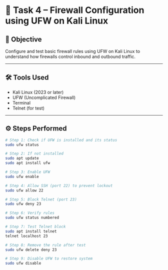 
# 🔐 Task 4 – Firewall Configuration using UFW on Kali Linux

## 🎯 Objective
Configure and test basic firewall rules using UFW on Kali Linux to understand how firewalls control inbound and outbound traffic.

---

## 🛠 Tools Used
- Kali Linux (2023 or later)
- UFW (Uncomplicated Firewall)
- Terminal
- Telnet (for test)

---

## ⚙️ Steps Performed

```bash
# Step 1: Check if UFW is installed and its status
sudo ufw status

# Step 2: If not installed
sudo apt update
sudo apt install ufw

# Step 3: Enable UFW
sudo ufw enable

# Step 4: Allow SSH (port 22) to prevent lockout
sudo ufw allow 22

# Step 5: Block Telnet (port 23)
sudo ufw deny 23

# Step 6: Verify rules
sudo ufw status numbered

# Step 7: Test Telnet block
sudo apt install telnet
telnet localhost 23

# Step 8: Remove the rule after test
sudo ufw delete deny 23

# Step 9: Disable UFW to restore system
sudo ufw disable
